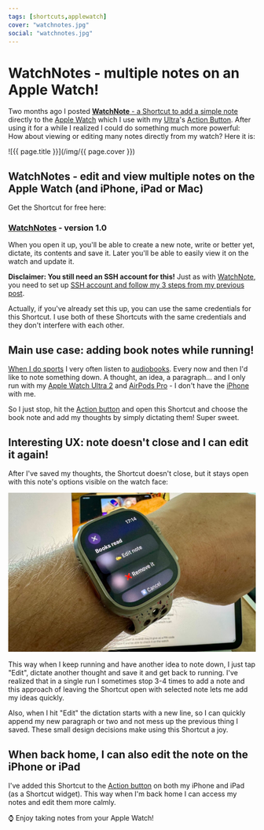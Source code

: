 ```yaml
---
tags: [shortcuts,applewatch]
cover: "watchnotes.jpg"
social: "watchnotes.jpg"
---
```


# WatchNotes - multiple notes on an Apple Watch!

Two months ago I posted [**WatchNote** - a Shortcut to add a simple note](/watchnote/) directly to the [Apple Watch](/applewatch/) which I use with my [Ultra](/ultra/)'s [Action Button](/action/). After using it for a while I realized I could do something much more powerful: How about viewing or editing many notes directly from my watch? Here it is:

<!--More-->

![{{ page.title }}](/img/{{ page.cover }})

## WatchNotes - edit and view multiple notes on the Apple Watch (and iPhone, iPad or Mac)

Get the Shortcut for free here:

### [WatchNotes][w] - version 1.0

When you open it up, you'll be able to create a new note, write or better yet, dictate, its contents and save it. Later you'll be able to easily view it on the watch and update it.

**Disclaimer: You still need an SSH account for this!** Just as with [WatchNote](/watchnote/), you need to set up [SSH account and follow my 3 steps from my previous post](https://michael.team/watchnote/#ssh-connection-to-the-rescue---if-you-have-one).

Actually, if you've already set this up, you can use the same credentials for this Shortcut. I use both of these Shortcuts with the same credentials and they don't interfere with each other.

## Main use case: adding book notes while running!

[When I do sports](/sports/) I very often listen to [audiobooks](/books). Every now and then I'd like to note something down. A thought, an idea, a paragraph… and I only run with my [Apple Watch Ultra 2](/ultra/) and [AirPods Pro](/airpodspro/) - I don't have the [iPhone](/iphone) with me.

So I just stop, hit the [Action button](/action/) and open this Shortcut and choose the book note and add my thoughts by simply dictating them! Super sweet.

## Interesting UX: note doesn't close and I can edit it again!

After I've saved my thoughts, the Shortcut doesn't close, but it stays open with this note's options visible on the watch face:

![{{ page.title }} edit](/img/watchnotes-edit.jpg)

This way when I keep running and have another idea to note down, I just tap "Edit", dictate another thought and save it and get back to running. I've realized that in a single run I sometimes stop 3-4 times to add a note and this approach of leaving the Shortcut open with selected note lets me add my ideas quickly.

Also, when I hit "Edit" the dictation starts with a new line, so I can quickly append my new paragraph or two and not mess up the previous thing I saved. These small design decisions make using this Shortcut a joy.

## When back home, I can also edit the note on the iPhone or iPad

I've added this Shortcut to the [Action button](/action) on both my iPhone and iPad (as a Shortcut widget). This way when I'm back home I can access my notes and edit them more calmly.

⌚️ Enjoy taking notes from your Apple Watch!

[w]:https://www.icloud.com/shortcuts/e14cab476f82417788c71591d8a8dcc3Two

[n]: https://michael.gratis/nozbe
[np]: https://michael.gratis/nozbepersonal